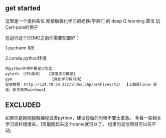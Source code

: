 ## get started
 这里是一个提供各位 刚接触强化学习的老铁/学弟们 的 deep Q learning  算法 玩Cart-pole的例子
 
在运行这个DEMO之前你需要配置好：

1.pycharm IDE

2.conda python环境

    而python环境中要至少包含：
    pytorh （CPU版本）  【深度学习框架】
    gym                 【强化学习练习场】
    安装教程：http://124.70.59.232/index.php/archives/41/  【上面是linux 安装，新手推荐windows】

## EXCLUDED
如果你是刚刚接触编程或者python，建议在做的时候不要太着急。
多看一些相关学习资料慢慢来，1周能跑起来这个demo就可以了。
组里的其他项目可以先不动。
